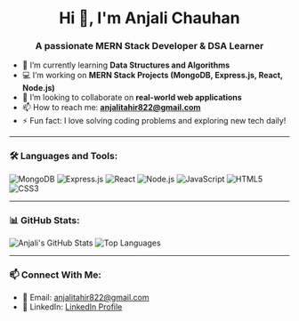 <h1 align="center">Hi 👋, I'm Anjali Chauhan</h1>
<h3 align="center">A passionate MERN Stack Developer & DSA Learner</h3>

- 🌱 I’m currently learning **Data Structures and Algorithms**
- 💻 I’m working on **MERN Stack Projects (MongoDB, Express.js, React, Node.js)**
- 🤝 I’m looking to collaborate on **real-world web applications**
- 📫 How to reach me: **anjalitahir822@gmail.com**
- ⚡ Fun fact: I love solving coding problems and exploring new tech daily!

---

### 🛠️ Languages and Tools:

![MongoDB](https://img.shields.io/badge/MongoDB-4EA94B?style=for-the-badge&logo=mongodb&logoColor=white)
![Express.js](https://img.shields.io/badge/Express.js-000000?style=for-the-badge&logo=express&logoColor=white)
![React](https://img.shields.io/badge/React-61DAFB?style=for-the-badge&logo=react&logoColor=black)
![Node.js](https://img.shields.io/badge/Node.js-339933?style=for-the-badge&logo=nodedotjs&logoColor=white)
![JavaScript](https://img.shields.io/badge/JavaScript-F7DF1E?style=for-the-badge&logo=javascript&logoColor=black)
![HTML5](https://img.shields.io/badge/HTML5-E34F26?style=for-the-badge&logo=html5&logoColor=white)
![CSS3](https://img.shields.io/badge/CSS3-1572B6?style=for-the-badge&logo=css3&logoColor=white)

---

### 📊 GitHub Stats:

![Anjali's GitHub Stats](https://github-readme-stats.vercel.app/api?username=anjalichauhan0306&show_icons=true&theme=radical)
![Top Languages](https://github-readme-stats.vercel.app/api/top-langs/?username=anjalichauhan0306&layout=compact&theme=radical)

---

### 📫 Connect With Me:

- 📧 Email: [anjalitahir822@gmail.com](mailto:ac1447703@gmail.com)
- 💼 LinkedIn: [LinkedIn Profile](https://www.linkedin.com/in/anjali-chauhan-22b93430a/)

